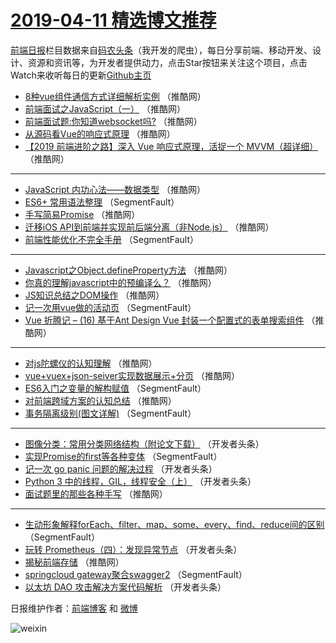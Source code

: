 # [2019-04-11 精选博文推荐](http://hao.caibaojian.com/date/2019/04/11)

[前端日报](http://caibaojian.com/c/news)栏目数据来自[码农头条](http://hao.caibaojian.com/)（我开发的爬虫），每日分享前端、移动开发、设计、资源和资讯等，为开发者提供动力，点击Star按钮来关注这个项目，点击Watch来收听每日的更新[Github主页](https://github.com/kujian/frontendDaily)
* [8种vue组件通信方式详细解析实例](http://hao.caibaojian.com/106962.html) （推酷网）
* [前端面试之JavaScript（一）](http://hao.caibaojian.com/106955.html) （推酷网）
* [前端面试题:你知道websocket吗?](http://hao.caibaojian.com/106946.html) （推酷网）
* [从源码看Vue的响应式原理](http://hao.caibaojian.com/106959.html) （推酷网）
* [【2019 前端进阶之路】深入 Vue 响应式原理，活捉一个 MVVM（超详细）](http://hao.caibaojian.com/106960.html) （推酷网）

***
* [JavaScript 内功心法——数据类型](http://hao.caibaojian.com/106953.html) （推酷网）
* [ES6+ 常用语法整理](http://hao.caibaojian.com/106897.html) （SegmentFault）
* [手写简易Promise](http://hao.caibaojian.com/106947.html) （推酷网）
* [迁移iOS API到前端并实现前后端分离（非Node.js）](http://hao.caibaojian.com/106937.html) （推酷网）
* [前端性能优化不完全手册](http://hao.caibaojian.com/106885.html) （SegmentFault）

***
* [Javascript之Object.defineProperty方法](http://hao.caibaojian.com/106952.html) （推酷网）
* [你真的理解javascript中的预编译么？](http://hao.caibaojian.com/106945.html) （推酷网）
* [JS知识总结之DOM操作](http://hao.caibaojian.com/106956.html) （推酷网）
* [记一次用vue做的活动页](http://hao.caibaojian.com/106891.html) （SegmentFault）
* [Vue 折腾记 &#8211; (16) 基于Ant Design Vue 封装一个配置式的表单搜索组件](http://hao.caibaojian.com/106958.html) （推酷网）

***
* [对js陀螺仪的认知理解](http://hao.caibaojian.com/106938.html) （推酷网）
* [vue+vuex+json-seiver实现数据展示+分页](http://hao.caibaojian.com/106949.html) （推酷网）
* [ES6入门之变量的解构赋值](http://hao.caibaojian.com/106886.html) （SegmentFault）
* [对前端跨域方案的认知总结](http://hao.caibaojian.com/106942.html) （推酷网）
* [事务隔离级别(图文详解)](http://hao.caibaojian.com/106887.html) （SegmentFault）

***
* [图像分类：常用分类网络结构（附论文下载）](http://hao.caibaojian.com/106919.html) （开发者头条）
* [实现Promise的first等各种变体](http://hao.caibaojian.com/106898.html) （SegmentFault）
* [记一次 go panic 问题的解决过程](http://hao.caibaojian.com/106931.html) （开发者头条）
* [Python 3 中的线程，GIL，线程安全（上）](http://hao.caibaojian.com/106909.html) （开发者头条）
* [面试题里的那些各种手写](http://hao.caibaojian.com/106943.html) （推酷网）

***
* [生动形象解释forEach、filter、map、some、every、find、reduce间的区别](http://hao.caibaojian.com/106888.html) （SegmentFault）
* [玩转 Prometheus（四）：发现异常节点](http://hao.caibaojian.com/106920.html) （开发者头条）
* [揭秘前端存储](http://hao.caibaojian.com/106954.html) （推酷网）
* [springcloud gateway聚合swagger2](http://hao.caibaojian.com/106899.html) （SegmentFault）
* [以太坊 DAO 攻击解决方案代码解析](http://hao.caibaojian.com/106932.html) （开发者头条）

日报维护作者：[前端博客](http://caibaojian.com/) 和 [微博](http://caibaojian.com/go/weibo)

![weixin](https://user-images.githubusercontent.com/3055447/38468989-651132ac-3b80-11e8-8e6b-15122322a9d7.png)